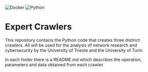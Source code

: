 ![Docker](https://img.shields.io/badge/Docker-2CA5E0?style=for-the-badge&logo=docker&logoColor=white)
![Python](https://img.shields.io/badge/Python-3776AB?style=for-the-badge&logo=python&logoColor=white)

# Expert Crawlers

This repository contains the Python code that creates three distinct crawlers. All will be used for the analysis of
network research and cybersecurity by the University of Trieste and the University of Turin.

In each folder there is a README.md which describes the operation, parameters and data obtained from each crawler.